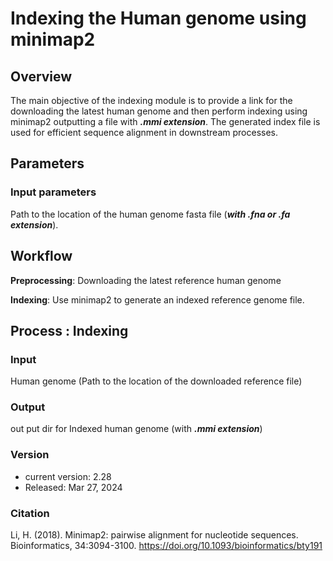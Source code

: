 # Indexing the Human genome using minimap2

## Overview

The main objective of the indexing module is to provide a link for the downloading the latest human genome and then perform indexing using minimap2 outputting a file 
with **_.mmi extension_**. The generated index file is used for efficient sequence alignment in downstream processes.

## Parameters

### Input parameters

Path to the location of the human genome fasta file (**_with .fna or .fa extension_**).

## Workflow

**Preprocessing**: Downloading the latest reference human genome

**Indexing**: Use minimap2 to generate an indexed reference genome file.

## Process : Indexing

### Input
Human genome (Path to the location of the downloaded reference file)

### Output
out put dir for Indexed human genome (with **_.mmi extension_**)

### Version
- current version: 2.28
- Released: Mar 27, 2024
  
### Citation
Li, H. (2018). Minimap2: pairwise alignment for nucleotide sequences. Bioinformatics, 34:3094-3100. https://doi.org/10.1093/bioinformatics/bty191
